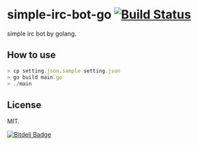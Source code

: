 simple-irc-bot-go [![Build Status](https://travis-ci.org/futoase/simple-irc-bot-go.png?branch=master)](https://travis-ci.org/futoase/simple-irc-bot-go)
=================

simple irc bot by golang.

How to use
-----------

```js
> cp setting.json.sample setting.json
> go build main.go
> ./main
```

License
-------

MIT.



[![Bitdeli Badge](https://d2weczhvl823v0.cloudfront.net/futoase/simple-irc-bot-go/trend.png)](https://bitdeli.com/free "Bitdeli Badge")

